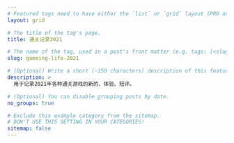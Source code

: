 ```yaml
---
# Featured tags need to have either the `list` or `grid` layout (PRO only).
layout: grid

# The title of the tag's page.
title: 通关记录2021

# The name of the tag, used in a post's front matter (e.g. tags: [<slug>]).
slug: gameing-life-2021

# (Optional) Write a short (~150 characters) description of this featured tag.
description: >
  用于记录2021年各种通关游戏的新的、体验、短评。

# (Optional) You can disable grouping posts by date.
no_groups: true

# Exclude this example category from the sitemap.
# DON'T USE THIS SETTING IN YOUR CATEGORIES!
sitemap: false
---
```

